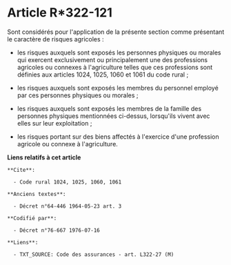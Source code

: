 # Article R*322-121

Sont considérés pour l'application de la présente section comme présentant le caractère de risques agricoles :

- les risques auxquels sont exposés les personnes physiques ou morales qui exercent exclusivement ou principalement une des
professions agricoles ou connexes à l'agriculture telles que ces professions sont définies aux articles 1024, 1025, 1060 et
1061 du code rural ;

- les risques auxquels sont exposés les membres du personnel employé par ces personnes physiques ou morales ;

- les risques auxquels sont exposés les membres de la famille des personnes physiques mentionnées ci-dessus, lorsqu'ils
vivent avec elles sur leur exploitation ;

- les risques portant sur des biens affectés à l'exercice d'une profession agricole ou connexe à l'agriculture.

**Liens relatifs à cet article**

	**Cite**:

	  - Code rural 1024, 1025, 1060, 1061

	**Anciens textes**:

	  - Décret n°64-446 1964-05-23 art. 3

	**Codifié par**:

	  - Décret n°76-667 1976-07-16

	**Liens**:

	  - TXT_SOURCE: Code des assurances - art. L322-27 (M)
